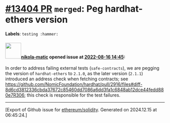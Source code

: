 # [\#13404 PR](https://github.com/ethereum/solidity/pull/13404) `merged`: Peg hardhat-ethers version
**Labels**: `testing :hammer:`


#### <img src="https://avatars.githubusercontent.com/u/4415530?u=dc3db70e8fbd03f92ca81ee173d57774ce61084d&v=4" width="50">[nikola-matic](https://github.com/nikola-matic) opened issue at [2022-08-16 14:45](https://github.com/ethereum/solidity/pull/13404):

In order to address failing external tests (`safe-contracts`), we are pegging the version of `hardhat-ethers` to `2.1.0`, as the later version (`2.1.1`) introduced an address check when fetching contracts; see https://github.com/NomicFoundation/hardhat/pull/2916/files#diff-8d6cd3812336cbda37672c85460dd7086a6dd3fa1c6848ab12dce44fedd880e7R306; this check is responsible for the test failures.




-------------------------------------------------------------------------------



[Export of Github issue for [ethereum/solidity](https://github.com/ethereum/solidity). Generated on 2024.12.15 at 06:45:24.]
